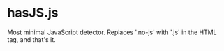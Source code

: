 # hasJS.js

Most minimal JavaScript detector. Replaces '.no-js' with '.js' in the HTML tag, and that's it.
